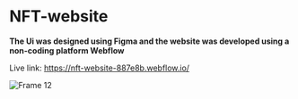 # NFT-website

**The Ui was designed using Figma and the website was developed using a non-coding platform Webflow**

Live link: https://nft-website-887e8b.webflow.io/

![Frame 12](https://user-images.githubusercontent.com/79252220/189476051-53607b97-d57c-4438-aab2-4a98d1a8ac41.png)
